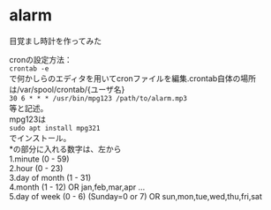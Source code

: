 # alarm
目覚まし時計を作ってみた

cronの設定方法：<br>
```crontab -e```<br>
で何かしらのエディタを用いてcronファイルを編集.crontab自体の場所は/var/spool/crontab/{ユーザ名}<br>
```30 6 * * * /usr/bin/mpg123 /path/to/alarm.mp3```<br>
等と記述。<br>
mpg123は<br>
```sudo apt install mpg321```<br>
でインストール。<br>
*の部分に入れる数字は、左から<br>
1.minute (0 - 59)<br>
2.hour (0 - 23)<br>
3.day of month (1 - 31)<br>
4.month (1 - 12) OR jan,feb,mar,apr ...<br>
5.day of week (0 - 6) (Sunday=0 or 7) OR sun,mon,tue,wed,thu,fri,sat<br>

